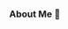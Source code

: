 ### About Me 🫠

<!--
**leehah0908/leehah0908** is a ✨ _special_ ✨ repository because its `README.md` (this file) appears on your GitHub profile.

Here are some ideas to get you started:

- 🔭 I’m currently working on ...
- 🌱 I’m currently learning ...
- 👯 I’m looking to collaborate on ...
- 🤔 I’m looking for help with ...
- 💬 Ask me about ...🫠
- 📫 How to reach me: ...
- 😄 Pronouns: ...
- ⚡ Fun fact: ...
-->
